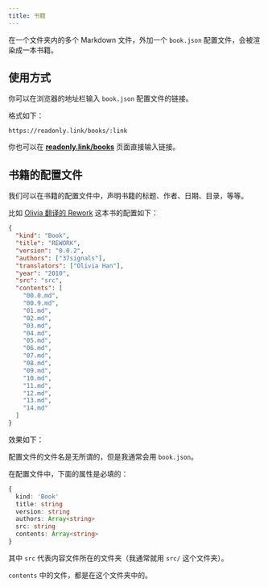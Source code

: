 ```yaml
---
title: 书籍
---
```


在一个文件夹内的多个 Markdown 文件，外加一个 `book.json` 配置文件，会被渲染成一本书籍。

## 使用方式

你可以在浏览器的地址栏输入 `book.json` 配置文件的链接。

格式如下：

```
https://readonly.link/books/:link
```

你也可以在 [**readonly.link/books**](https://readonly.link/books) 页面直接输入链接。

## 书籍的配置文件

我们可以在书籍的配置文件中，声明书籍的标题、作者、日期、目录，等等。

比如 [Olivia 翻译的 Rework](https://github.com/readonlylink/readonlylink-books/tree/master/rework) 这本书的配置如下：

```json
{
  "kind": "Book",
  "title": "REWORK",
  "version": "0.0.2",
  "authors": ["37signals"],
  "translators": ["Olivia Han"],
  "year": "2010",
  "src": "src",
  "contents": [
    "00.0.md",
    "00.9.md",
    "01.md",
    "02.md",
    "03.md",
    "04.md",
    "05.md",
    "06.md",
    "07.md",
    "08.md",
    "09.md",
    "10.md",
    "11.md",
    "12.md",
    "13.md",
    "14.md"
  ]
}
```

效果如下：

<readonlylink href="https://books.readonly.link/rework/book.json" />

配置文件的文件名是无所谓的，但是我通常会用 `book.json`。

在配置文件中，下面的属性是必填的：

```typescript
{
  kind: 'Book'
  title: string
  version: string
  authors: Array<string>
  src: string
  contents: Array<string>
}
```

其中 `src` 代表内容文件所在的文件夹（我通常就用 `src/` 这个文件夹）。

`contents` 中的文件，都是在这个文件夹中的。
